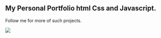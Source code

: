 <h2>
  My Personal Portfolio html Css and Javascript.
</h2>
<p> Follow me for more of such projects. </p>
<img src="https://i.postimg.cc/yNpJHBLQ/Screenshot-My-Personal-Portfolio.png" align-items:center; >
